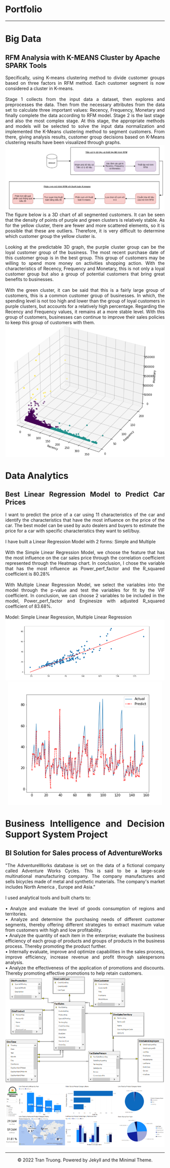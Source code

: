 # Portfolio
---
<h1>Big Data </h1>

<h2> RFM Analysia with K-MEANS Cluster by Apache SPARK Tools </h2>

<div style="text-align: justify"> 
Specifically, using K-means clustering method to divide customer groups based on three factors in RFM method. Each customer segment is now considered a cluster in K-means. <br>
<br> Stage 1 collects from the input data a dataset, then explores and preprocesses the data. Then from the necessary attributes from the data set to calculate three important values: Recency, Frequency, Monetary and finally complete the data according to RFM model. Stage 2 is the last stage and also the most complex stage. At this stage, the appropriate methods and models will be selected to solve the input data normalization and implemented the K-Means clustering method to segment customers. From there, giving analysis results, customer group decisions based on K-Means clustering results have been visualized through graphs. <br>
</div>

<center><img src="assets/img/RFM_Model.png"/></center>
<div style="text-align: justify"> 
The figure below is a 3D chart of all segmented customers. It can be seen that the density of points of purple and green clusters is relatively stable. As for the yellow cluster, there are fewer and more scattered elements, so it is possible that these are outliers. Therefore, it is very difficult to determine which customer group the yellow cluster is. <br> <br>
Looking at the predictable 3D graph, the purple cluster group can be the loyal customer group of the business. The most recent purchase date of this customer group is in the best group. This group of customers may be willing to spend more money on activities
shopping action. With the characteristics of Recency, Frequency and Monetary, this is not only a loyal customer group but also a group of potential customers that bring great benefits to businesses. <br> <br>
With the green cluster, it can be said that this is a fairly large group of customers, this is a common customer group of businesses. In which, the spending level is not too high and lower than the group of loyal customers in purple clusters, but accounts for a relatively high percentage. Regarding the Recency and Frequency values, it remains at a more stable level. With this group of customers, businesses can continue to improve their sales policies to keep this group of customers with them. <br>
<center><img src="assets/img/RFM.PNG"/></center>


<h1>Data Analytics</h1>

<h2> Best Linear Regression Model to Predict Car Prices </h2>

<!-- [![Simple](https://img.shields.io/badge/Simple_Model-lightskyblue?logo=Python)](https://github.com/TruongBaoTran810/Simple-Linear-Regression-Project/blob/main/simple-linear-regression-by-python.ipynb)
[![Multiple](https://img.shields.io/badge/Multiple_Model-lightskyblue?logo=Python)](https://github.com/TruongBaoTran810/Multiple-Linear-Regression/blob/main/multiple-linear-regression-by-python.ipynb)
[![Report](https://img.shields.io/badge/PDF-Report-red?logo=PDF)](https://github.com/TruongBaoTran810/Multiple-Linear-Regression/blob/main/LinearRegression.pdf)
 -->

<div style="text-align: justify"> I want to predict the price of a car using 11 characteristics of the car and identify the characteristics that have the most influence on the price of the car. The best model can be used by auto dealers and buyers to estimate the price for a car with specific characteristics they want to sell/buy.
<br> <br>
I have built a Linear Regression Model with 2 forms: Simple and Multiple <br> <br>
With the Simple Linear Regression Model, we choose the feature that has the most influence on the car sales price through the correlation coefficient represented through the Heatmap chart. In conclusion, I chose the variable that has the most influence as Power_perf_factor and the R_squared coefficient is 80.28% <br> <br>
With Multiple Linear Regression Model, we select the variables into the model through the p-value and test the variables for fit by the VIF coefficient. In conclusion, we can choose 2 variables to be included in the model, Power_perf_factor and Enginesize with adjusted R_squared coefficient of 83.68%.
<br> <br>
Model: Simple Linear Regression, Multiple Linear Regression
<br>
</div>
<center><img src="assets/img/simple_linear_regression.png"/></center>
<center><img src="assets/img/multiple_linear_regression.png"/></center>


<h1> Business Intelligence and Decision Support System Project </h1>

<h2> BI Solution for Sales process of AdventureWorks </h2>

<!-- [![Presentation](https://img.shields.io/badge/Presentation-salmon?)]([https://github.com/TruongBaoTran810/BI-Solution-for-Sales-proces-of-AdventureWorks/blob/main/BI_Solution_Presentation.pdf](https://github.com/TruongBaoTran810/BI-Solution-for-Sales-proces-of-AdventureWorks/blob/main/BI_Solution_Presentation.pdf))
[![Report](https://img.shields.io/badge/PDF-Report-red?logo=PDF)](https://github.com/TruongBaoTran810/BI-Solution-for-Sales-proces-of-AdventureWorks/blob/main/BI_Solution_Report.pdf)
 -->
<div style="text-align: justify"> "The AdventureWorks database is set on the data of a fictional company called Adventure Works Cycles. This is said to be a large-scale multinational manufacturing company. The company manufactures and sells bicycles made of metal and synthetic materials. The company's market includes North America , Europe and Asia." <br> <br>
I used analytical tools and built charts to: <br> <br>
• Analyze and evaluate the level of goods consumption of regions and territories. <br>
• Analyze and determine the purchasing needs of different customer segments, thereby offering different strategies to extract maximum value from customers with high and low profitability. <br>
• Analyze the quantity of each item in the enterprise; evaluate the business efficiency of each group of products and groups of products in the business process. Thereby promoting the product further. <br>
• Internally evaluate, improve and optimize capabilities in the sales process, improve efficiency, increase revenue and profit through salespersons analysis. <br>
• Analyze the effectiveness of the application of promotions and discounts. Thereby promoting effective promotions to help retain customers. 
<br>

</div>

<center><img src="assets/img/datawarehouse.png"/></center>
<center><img src="assets/img/report.png"/></center>

---
<center>© 2022 Tran Truong. Powered by Jekyll and the Minimal Theme.</center>





<!-- Remove above link if you don't want to attibute -->
